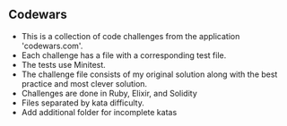 ## Codewars

- This is a collection of code challenges from the application 'codewars.com'. 
- Each challenge has a file with a corresponding test file. 
- The tests use Minitest. 
- The challenge file consists of my original solution along with the best practice and most clever solution. 
- Challenges are done in Ruby, Elixir, and Solidity
- Files separated by kata difficulty. 
- Add additional folder for incomplete katas
